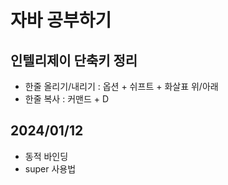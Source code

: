 # 자바 공부하기

## 인텔리제이 단축키 정리

* 한줄 올리기/내리기 : 옵션 + 쉬프트 + 화살표 위/아래
* 한줄 복사 : 커맨드 + D

## 2024/01/12

* 동적 바인딩
* super 사용법

